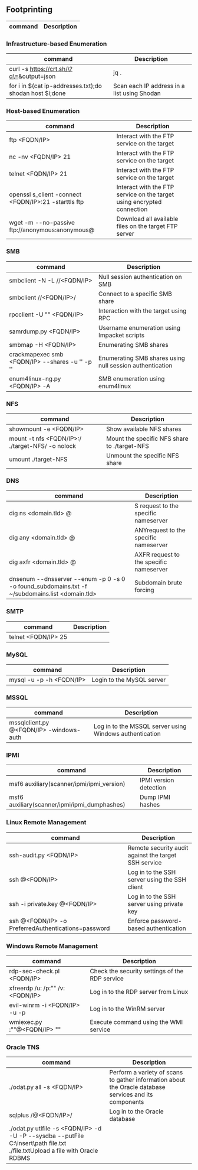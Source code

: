 ## Footprinting

|command|Description|
|---|---|

### Infrastructure-based Enumeration
|command|Description|
|---|---|
|curl -s https://crt.sh/\?q\=<target-domain>\&output\=json | jq .|Certificate transparency|
|for i in $(cat ip-addresses.txt);do shodan host $i;done|Scan each IP address in a list using Shodan|

### Host-based Enumeration
|command|Description|
|---|---|
|ftp <FQDN/IP>|Interact with the FTP service on the target|
|nc -nv <FQDN/IP> 21|Interact with the FTP service on the target|
|telnet <FQDN/IP> 21|Interact with the FTP service on the target|
|openssl s_client -connect <FQDN/IP>:21 -starttls ftp|Interact with the FTP service on the target using encrypted connection|
|wget -m --no-passive ftp://anonymous:anonymous@<target>|Download all available files on the target FTP server|

### SMB
|command|Description|
|---|---|
|smbclient -N -L //<FQDN/IP>|Null session authentication on SMB|
|smbclient //<FQDN/IP>/<share>|Connect to a specific SMB share|
|rpcclient -U "" <FQDN/IP>|Interaction with the target using RPC|
|samrdump.py <FQDN/IP>|Username enumeration using Impacket scripts|
|smbmap -H <FQDN/IP>|Enumerating SMB shares|
|crackmapexec smb <FQDN/IP> --shares -u '' -p ''|Enumerating SMB shares using null session authentication|
|enum4linux-ng.py <FQDN/IP> -A|SMB enumeration using enum4linux|

### NFS
|command|Description|
|---|---|
|showmount -e <FQDN/IP>|Show available NFS shares|
|mount -t nfs <FQDN/IP>:/<share> ./target-NFS/ -o nolock|Mount the specific NFS share to ./target-NFS|
|umount ./target-NFS|Unmount the specific NFS share|

### DNS
|command|Description|
|---|---|
|dig ns <domain.tld> @<nameserver>| S request to the specific nameserver|
|dig any <domain.tld> @<nameserver>|ANYrequest to the specific nameserver|
|dig axfr <domain.tld> @<nameserver>|AXFR request to the specific nameserver|
|dnsenum --dnsserver <nameserver> --enum -p 0 -s 0 -o found_subdomains.txt -f ~/subdomains.list <domain.tld>|Subdomain brute forcing|

### SMTP
|command|Description|
|---|---|
|telnet <FQDN/IP> 25||

### MySQL
|command|Description|
|---|---|
|mysql -u <user> -p<password> -h <FQDN/IP>|Login to the MySQL server|

### MSSQL
|command|Description|
|---|---|
|mssqlclient.py <user>@<FQDN/IP> -windows-auth|Log in to the MSSQL server using Windows authentication|

### IPMI
|command|Description|
|---|---|
|msf6 auxiliary(scanner/ipmi/ipmi_version)|IPMI version detection|
|msf6 auxiliary(scanner/ipmi/ipmi_dumphashes)|Dump IPMI hashes|

### Linux Remote Management
|command|Description|
|---|---|
|ssh-audit.py <FQDN/IP>|Remote security audit against the target SSH service|
|ssh <user>@<FQDN/IP>|Log in to the SSH server using the SSH client|
|ssh -i private.key <user>@<FQDN/IP>|Log in to the SSH server using private key|
|ssh <user>@<FQDN/IP> -o PreferredAuthentications=password|Enforce password-based authentication|

### Windows Remote Management
|command|Description|
|---|---|
|rdp-sec-check.pl <FQDN/IP>|Check the security settings of the RDP service|
|xfreerdp /u:<user> /p:"<password>" /v:<FQDN/IP>|Log in to the RDP server from Linux|
|evil-winrm -i <FQDN/IP> -u <user> -p <password>|Log in to the WinRM server|
|wmiexec.py <user>:"<password>"@<FQDN/IP> "<system command>"|Execute command using the WMI service|

### Oracle TNS
|command|Description|
|---|---|
|./odat.py all -s <FQDN/IP>|Perform a variety of scans to gather information about the Oracle database services and its components|
|sqlplus <user>/<pass>@<FQDN/IP>/<db>|Log in to the Oracle database|
|./odat.py utlfile -s <FQDN/IP> -d <db> -U <user> -P <pass> --sysdba --putFile C:\\insert\\path file.txt ./file.txtUpload a file with Oracle RDBMS|
